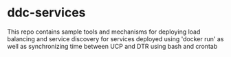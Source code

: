 # ddc-services
This repo contains sample tools and mechanisms for deploying load balancing and service discovery for services deployed using 'docker run' as well as synchronizing time between UCP and DTR using bash and crontab
